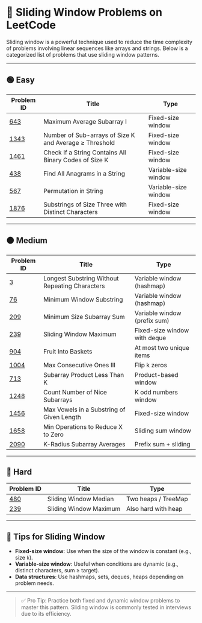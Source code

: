 # 🚪 Sliding Window Problems on LeetCode

Sliding window is a powerful technique used to reduce the time complexity of problems involving linear sequences like arrays and strings. Below is a categorized list of problems that use sliding window patterns.

---

## 🟢 Easy

| Problem ID | Title | Type |
|------------|-------|------|
| [643](https://leetcode.com/problems/maximum-average-subarray-i/) | Maximum Average Subarray I | Fixed-size window |
| [1343](https://leetcode.com/problems/number-of-sub-arrays-of-size-k-and-average-greater-than-or-equal-to-threshold/) | Number of Sub-arrays of Size K and Average ≥ Threshold | Fixed-size window |
| [1461](https://leetcode.com/problems/check-if-a-string-contains-all-binary-codes-of-size-k/) | Check If a String Contains All Binary Codes of Size K | Fixed-size window |
| [438](https://leetcode.com/problems/find-all-anagrams-in-a-string/) | Find All Anagrams in a String | Variable-size window |
| [567](https://leetcode.com/problems/permutation-in-string/) | Permutation in String | Variable-size window |
| [1876](https://leetcode.com/problems/substrings-of-size-three-with-distinct-characters/) | Substrings of Size Three with Distinct Characters | Fixed-size window |

---

## 🟠 Medium

| Problem ID | Title | Type |
|------------|-------|------|
| [3](https://leetcode.com/problems/longest-substring-without-repeating-characters/) | Longest Substring Without Repeating Characters | Variable window (hashmap) |
| [76](https://leetcode.com/problems/minimum-window-substring/) | Minimum Window Substring | Variable window (hashmap) |
| [209](https://leetcode.com/problems/minimum-size-subarray-sum/) | Minimum Size Subarray Sum | Variable window (prefix sum) |
| [239](https://leetcode.com/problems/sliding-window-maximum/) | Sliding Window Maximum | Fixed-size window with deque |
| [904](https://leetcode.com/problems/fruit-into-baskets/) | Fruit Into Baskets | At most two unique items |
| [1004](https://leetcode.com/problems/max-consecutive-ones-iii/) | Max Consecutive Ones III | Flip k zeros |
| [713](https://leetcode.com/problems/subarray-product-less-than-k/) | Subarray Product Less Than K | Product-based window |
| [1248](https://leetcode.com/problems/count-number-of-nice-subarrays/) | Count Number of Nice Subarrays | K odd numbers window |
| [1456](https://leetcode.com/problems/maximum-number-of-vowels-in-a-substring-of-given-length/) | Max Vowels in a Substring of Given Length | Fixed-size window |
| [1658](https://leetcode.com/problems/minimum-operations-to-reduce-x-to-zero/) | Min Operations to Reduce X to Zero | Sliding sum window |
| [2090](https://leetcode.com/problems/k-radius-subarray-averages/) | K-Radius Subarray Averages | Prefix sum + sliding |

---

## 🔴 Hard

| Problem ID | Title | Type |
|------------|-------|------|
| [480](https://leetcode.com/problems/sliding-window-median/) | Sliding Window Median | Two heaps / TreeMap |
| [239](https://leetcode.com/problems/sliding-window-maximum/) | Sliding Window Maximum | Also hard with heap |

---

## 🧠 Tips for Sliding Window

- **Fixed-size window**: Use when the size of the window is constant (e.g., size `k`).
- **Variable-size window**: Useful when conditions are dynamic (e.g., distinct characters, sum ≥ target).
- **Data structures**: Use hashmaps, sets, deques, heaps depending on problem needs.

---

> ✅ Pro Tip: Practice both fixed and dynamic window problems to master this pattern. Sliding window is commonly tested in interviews due to its efficiency.

